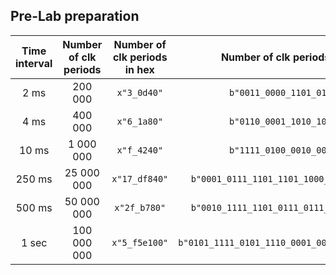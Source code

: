 ## Pre-Lab preparation

<!--
https://editor.codecogs.com/
T_{clk}=\frac{1}{f_{clk}}=
\textup{number of clk period} = \frac{\textup{time interval}}{T_{clk}}=
-->

   | **Time interval** | **Number of clk periods** | **Number of clk periods in hex** | **Number of clk periods in binary** |
   | :-: | :-: | :-: | :-: |
   | 2&nbsp;ms | 200 000      | `x"3_0d40"` | `b"0011_0000_1101_0100_0000"` |
   | 4&nbsp;ms | 400 000      | `x"6_1a80"` | `b"0110_0001_1010_1000_0000"` |
   | 10&nbsp;ms | 1 000 000   | `x"f_4240"` | `b"1111_0100_0010_0000_0000"` |
   | 250&nbsp;ms | 25 000 000 | `x"17_df840"` | `b"0001_0111_1101_1101_1000_1000_0000_0000"` |
   | 500&nbsp;ms | 50 000 000 | `x"2f_b780"` | `b"0010_1111_1101_0111_0111_0000_0000_0000"` |
   | 1&nbsp;sec | 100 000 000 | `x"5_f5e100"` | `b"0101_1111_0101_1110_0001_0000_0000_0000_0000"` |

<a name="part1"></a>
